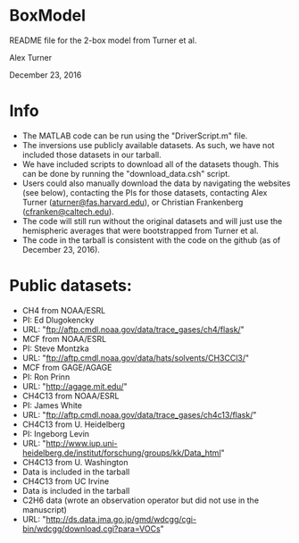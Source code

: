# BoxModel
README file for the 2-box model from Turner et al.

Alex Turner

December 23, 2016


# Info
- The MATLAB code can be run using the "DriverScript.m" file.
- The inversions use publicly available datasets.  As such, we have not included those datasets in our tarball.
- We have included scripts to download all of the datasets though.  This can be done by running the "download_data.csh" script.
- Users could also manually download the data by navigating the websites (see below), contacting the PIs for those datasets, contacting Alex Turner (aturner@fas.harvard.edu), or Christian Frankenberg (cfranken@caltech.edu).
- The code will still run without the original datasets and will just use the hemispheric averages that were bootstrapped from Turner et al.
- The code in the tarball is consistent with the code on the github (as of December 23, 2016).


# Public datasets:
- CH4 from NOAA/ESRL
 - PI: Ed Dlugokencky
 - URL: "ftp://aftp.cmdl.noaa.gov/data/trace_gases/ch4/flask/"
- MCF from NOAA/ESRL
 - PI: Steve Montzka
 - URL: "ftp://aftp.cmdl.noaa.gov/data/hats/solvents/CH3CCl3/"
- MCF from GAGE/AGAGE
 - PI: Ron Prinn
 - URL: "http://agage.mit.edu/"
- CH4C13 from NOAA/ESRL
 - PI: James White
 - URL: "ftp://aftp.cmdl.noaa.gov/data/trace_gases/ch4c13/flask/"
- CH4C13 from U. Heidelberg
 - PI: Ingeborg Levin
 - URL: "http://www.iup.uni-heidelberg.de/institut/forschung/groups/kk/Data_html"
- CH4C13 from U. Washington
 - Data is included in the tarball
- CH4C13 from UC Irvine
 - Data is included in the tarball
- C2H6 data (wrote an observation operator but did not use in the manuscript)
 - URL: "http://ds.data.jma.go.jp/gmd/wdcgg/cgi-bin/wdcgg/download.cgi?para=VOCs"
